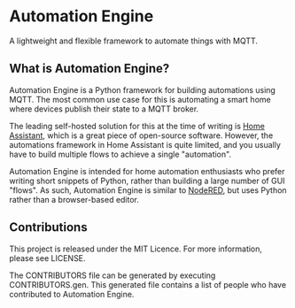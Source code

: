# Automation Engine

A lightweight and flexible framework to automate things with MQTT.

## What is Automation Engine?

Automation Engine is a Python framework for building automations using MQTT. The most common use case for this is automating a smart home where devices publish their state to a MQTT broker.

The leading self-hosted solution for this at the time of writing is [Home Assistant](https://www.home-assistant.io), which is a great piece of open-source software. However, the automations framework in Home Assistant is quite limited, and you usually have to build multiple flows to achieve a single "automation".

Automation Engine is intended for home automation enthusiasts who prefer writing short snippets of Python, rather than building a large number of GUI "flows". As such, Automation Engine is similar to [NodeRED](https://nodered.org), but uses Python rather than a browser-based editor.

## Contributions

This project is released under the MIT Licence. For more information, please see LICENSE.

The CONTRIBUTORS file can be generated by executing CONTRIBUTORS.gen. This generated file contains a list of people who have contributed to Automation Engine.

